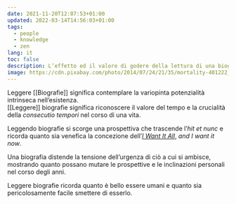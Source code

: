 ```yaml
---
date: 2021-11-20T12:07:53+01:00
updated: 2022-03-14T14:56:03+01:00
tags:
  - people
  - knowledge
  - zen
lang: it
toc: false
description: L’effetto ed il valore di godere della lettura di una biografia.
image: https://cdn.pixabay.com/photo/2014/07/24/21/35/mortality-401222_1280.jpg
---
```

Leggere [[Biografie]] significa contemplare la variopinta potenzialità intrinseca nell’esistenza.  
[[Leggere]] biografie significa riconoscere il valore del tempo e la crucialità della *consecutio tempori* nel corso di una vita.

Leggendo biografie si scorge una prospettiva che trascende l’*hit et nunc* e ricorda quanto sia venefica la concezione dell’<cite><a lang='en' href='https://it.wikipedia.org/wiki/I_Want_It_All' target='_blank' title='“I Want It All„ su Wikipedia'>I Want It All</a></cite>, <i lang='en'>and I want it now</i>.

Una biografia distende la tensione dell’urgenza di ciò a cui si ambisce, mostrando quanto possano mutare le prospettive e le inclinazioni personali nel corso degli anni.

Leggere biografie ricorda quanto è bello essere umani e quanto sia pericolosamente facile smettere di esserlo.

